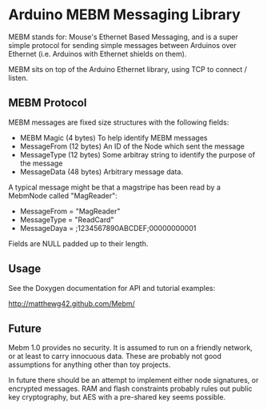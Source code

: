 Arduino MEBM Messaging Library
==============================

MEBM stands for: Mouse's Ethernet Based Messaging, and is a super
simple protocol for sending simple messages between Arduinos over
Ethernet (i.e. Arduinos with Ethernet shields on them).

MEBM sits on top of the Arduino Ethernet library, using TCP to
connect / listen.

MEBM Protocol
-------------

MEBM messages are fixed size structures with the following fields:
- MEBM Magic	(4 bytes)	To help identify MEBM messages
- MessageFrom	(12 bytes)	An ID of the Node which sent the message
- MessageType	(12 bytes)	Some arbitray string to identify the purpose of the message
- MessageData	(48 bytes)	Arbitrary message data.

A typical message might be that a magstripe has been read by a
MebmNode called "MagReader":
- MessageFrom = "MagReader"
- MessageType = "ReadCard"
- MessageDaya = ;1234567890ABCDEF;00000000001

Fields are NULL padded up to their length.

Usage
-----

See the Doxygen documentation for API and tutorial examples:

<http://matthewg42.github.com/Mebm/>

Future
------

Mebm 1.0 provides no security. It is assumed to run on a friendly
network, or at least to carry innocuous data. These are probably
not good assumptions for anything other than toy projects.

In future there should be an attempt to implement either node
signatures, or encrypted messages.  RAM and flash constraints
probably rules out public key cryptography, but AES with a pre-shared
key seems possible.

